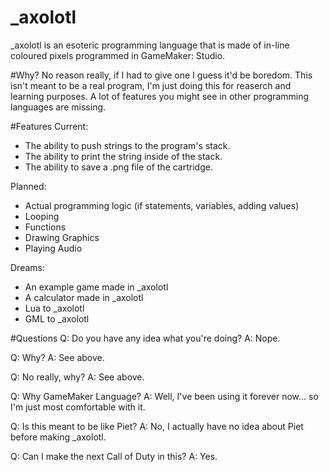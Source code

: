 # _axolotl
_axolotl is an esoteric programming language that is made of in-line coloured pixels programmed in GameMaker: Studio.

#Why?
No reason really, if I had to give one I guess it'd be boredom. This isn't meant to be a real program, I'm just doing this for reaserch and learning purposes. A lot of features you might see in other programming languages are missing.

#Features
Current:
- The ability to push strings to the program's stack.
- The ability to print the string inside of the stack.
- The ability to save a .png file of the cartridge.

Planned:
- Actual programming logic (if statements, variables, adding values)
- Looping
- Functions
- Drawing Graphics
- Playing Audio

Dreams:
- An example game made in _axolotl
- A calculator made in _axolotl
- Lua to _axolotl
- GML to _axolotl

#Questions
Q: Do you have any idea what you're doing?
A: Nope.

Q: Why?
A: See above.

Q: No really, why?
A: See above.

Q: Why GameMaker Language?
A: Well, I've been using it forever now... so I'm just most comfortable with it.

Q: Is this meant to be like Piet?
A: No, I actually have no idea about Piet before making _axolotl.

Q: Can I make the next Call of Duty in this?
A: Yes.
